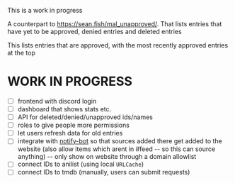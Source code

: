 This is a work in progress

A counterpart to <https://sean.fish/mal_unapproved/>. That lists entries that have yet to be approved, denied entries and deleted entries

This lists entries that are approved, with the most recently approved entries at the top

# WORK IN PROGRESS

- [ ] frontend with discord login
- [ ] dashboard that shows stats etc.
- [ ] API for deleted/denied/unapproved ids/names
- [ ] roles to give people more permissions
- [ ] let users refresh data for old entries
- [ ] integrate with [notify-bot](https://github.com/seanbreckenridge/mal-notify-bot) so that sources added there get added to the website (also allow items which arent in #feed -- so this can source anything) -- only show on website through a domain allowlist
- [ ] connect IDs to anilist (using local `URLCache`)
- [ ] connect IDs to tmdb (manually, users can submit requests)
